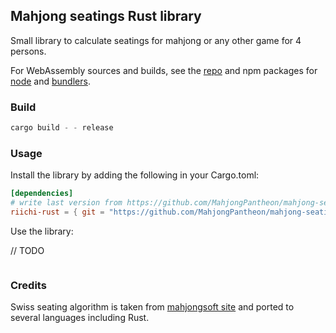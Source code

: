 ## Mahjong seatings Rust library

Small library to calculate seatings for mahjong or any other game for 4 persons.

For WebAssembly sources and builds, see the [repo](https://github.com/MahjongPantheon/mahjong-seating-rs) and npm
packages for [node](https://npmjs.com/package/mahjong-seating-rs-node)
and [bundlers](https://npmjs.com/package/mahjong-seating-rs-bundlers).

### Build

```rust
cargo build - - release
```

### Usage

Install the library by adding the following in your Cargo.toml:

```toml
[dependencies]
# write last version from https://github.com/MahjongPantheon/mahjong-seating-rust/blob/main/Cargo.toml
riichi-rust = { git = "https://github.com/MahjongPantheon/mahjong-seating-rust.git", version = "1.0.0" } 
```

Use the library:

// TODO

```rust

```

### Credits

Swiss seating algorithm is taken from [mahjongsoft site](http://mahjongsoft.ru/seating.shtml) and ported to several
languages including Rust.
